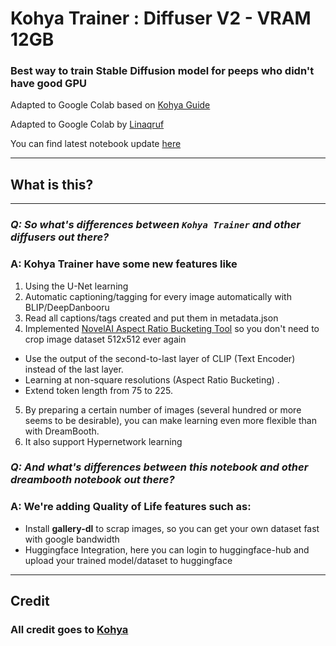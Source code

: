 # Kohya Trainer : Diffuser V2 - VRAM 12GB
### Best way to train Stable Diffusion model for peeps who didn't have good GPU

Adapted to Google Colab based on [Kohya Guide](https://note.com/kohya_ss/n/nbf7ce8d80f29#c9d7ee61-5779-4436-b4e6-9053741c46bb)

Adapted to Google Colab by [Linaqruf](https://github.com/Linaqruf)

You can find latest notebook update [here](https://github.com/Linaqruf/DiffuserV2/blob/main/DiffuserV2%2BScraper.ipynb)

---
## What is this?
---
### **_Q: So what's differences between `Kohya Trainer` and other diffusers out there?_**
### A: **Kohya Trainer** have some new features like
1. Using the U-Net learning
2. Automatic captioning/tagging for every image automatically with BLIP/DeepDanbooru
3. Read all captions/tags created and put them in metadata.json
4. Implemented [NovelAI Aspect Ratio Bucketing Tool](https://github.com/NovelAI/novelai-aspect-ratio-bucketing) so you don't need to crop image dataset 512x512 ever again
- Use the output of the second-to-last layer of CLIP (Text Encoder) instead of the last layer.
- Learning at non-square resolutions (Aspect Ratio Bucketing) .
- Extend token length from 75 to 225.
5. By preparing a certain number of images (several hundred or more seems to be desirable), you can make learning even more flexible than with DreamBooth.
6. It also support Hypernetwork learning

### **_Q: And what's differences between this notebook and other dreambooth notebook out there?_**
### A: We're adding Quality of Life features such as:
- Install **gallery-dl** to scrap images, so you can get your own dataset fast with google bandwidth
- Huggingface Integration, here you can login to huggingface-hub and upload your trained model/dataset to huggingface
---

## Credit
### All credit goes to [Kohya](https://twitter.com/kohya_ss)
